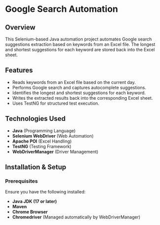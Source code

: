 # Google Search Automation

## Overview
This Selenium-based Java automation project automates Google search suggestions extraction based on keywords from an Excel file. The longest and shortest suggestions for each keyword are stored back into the Excel sheet.

## Features
- Reads keywords from an Excel file based on the current day.
- Performs Google search and captures autocomplete suggestions.
- Identifies the longest and shortest suggestions for each keyword.
- Writes the extracted results back into the corresponding Excel sheet.
- Uses TestNG for structured test execution.

## Technologies Used
- **Java** (Programming Language)
- **Selenium WebDriver** (Web Automation)
- **Apache POI** (Excel Handling)
- **TestNG** (Testing Framework)
- **WebDriverManager** (Driver Management)

## Installation & Setup

### Prerequisites
Ensure you have the following installed:
- **Java JDK (17 or later)**
- **Maven**
- **Chrome Browser**
- **Chromedriver** (Managed automatically by WebDriverManager)


